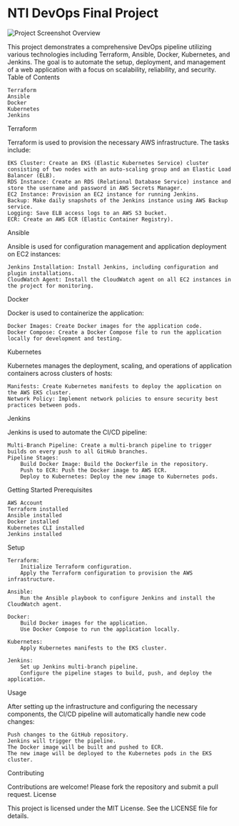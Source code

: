 # NTI DevOps Final Project 
![Project Screenshot](https://github.com/marioud199/project/blob/main/Animation.gif)
Overview

This project demonstrates a comprehensive DevOps pipeline utilizing various technologies including Terraform, Ansible, Docker, Kubernetes, and Jenkins. The goal is to automate the setup, deployment, and management of a web application with a focus on scalability, reliability, and security.
Table of Contents

    Terraform
    Ansible
    Docker
    Kubernetes
    Jenkins

Terraform

Terraform is used to provision the necessary AWS infrastructure. The tasks include:

    EKS Cluster: Create an EKS (Elastic Kubernetes Service) cluster consisting of two nodes with an auto-scaling group and an Elastic Load Balancer (ELB).
    RDS Instance: Create an RDS (Relational Database Service) instance and store the username and password in AWS Secrets Manager.
    EC2 Instance: Provision an EC2 instance for running Jenkins.
    Backup: Make daily snapshots of the Jenkins instance using AWS Backup service.
    Logging: Save ELB access logs to an AWS S3 bucket.
    ECR: Create an AWS ECR (Elastic Container Registry).

Ansible

Ansible is used for configuration management and application deployment on EC2 instances:

    Jenkins Installation: Install Jenkins, including configuration and plugin installations.
    CloudWatch Agent: Install the CloudWatch agent on all EC2 instances in the project for monitoring.

Docker

Docker is used to containerize the application:

    Docker Images: Create Docker images for the application code.
    Docker Compose: Create a Docker Compose file to run the application locally for development and testing.

Kubernetes

Kubernetes manages the deployment, scaling, and operations of application containers across clusters of hosts:

    Manifests: Create Kubernetes manifests to deploy the application on the AWS EKS cluster.
    Network Policy: Implement network policies to ensure security best practices between pods.

Jenkins

Jenkins is used to automate the CI/CD pipeline:

    Multi-Branch Pipeline: Create a multi-branch pipeline to trigger builds on every push to all GitHub branches.
    Pipeline Stages:
        Build Docker Image: Build the Dockerfile in the repository.
        Push to ECR: Push the Docker image to AWS ECR.
        Deploy to Kubernetes: Deploy the new image to Kubernetes pods.

Getting Started
Prerequisites

    AWS Account
    Terraform installed
    Ansible installed
    Docker installed
    Kubernetes CLI installed
    Jenkins installed

Setup

    Terraform:
        Initialize Terraform configuration.
        Apply the Terraform configuration to provision the AWS infrastructure.

    Ansible:
        Run the Ansible playbook to configure Jenkins and install the CloudWatch agent.

    Docker:
        Build Docker images for the application.
        Use Docker Compose to run the application locally.

    Kubernetes:
        Apply Kubernetes manifests to the EKS cluster.

    Jenkins:
        Set up Jenkins multi-branch pipeline.
        Configure the pipeline stages to build, push, and deploy the application.

Usage

After setting up the infrastructure and configuring the necessary components, the CI/CD pipeline will automatically handle new code changes:

    Push changes to the GitHub repository.
    Jenkins will trigger the pipeline.
    The Docker image will be built and pushed to ECR.
    The new image will be deployed to the Kubernetes pods in the EKS cluster.

Contributing

Contributions are welcome! Please fork the repository and submit a pull request.
License

This project is licensed under the MIT License. See the LICENSE file for details.

